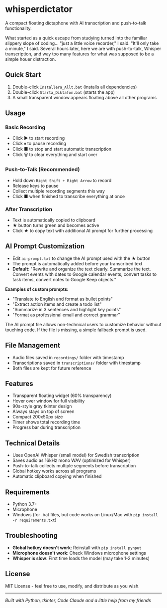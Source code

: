 # whisperdictator

A compact floating dictaphone with AI transcription and push-to-talk functionality.

What started as a quick escape from studying turned into the familiar slippery slope of coding... "just a little voice recorder," I said. "It'll only take a minute," I said. Several hours later, here we are with push-to-talk, Whisper transcription, and way too many features for what was supposed to be a simple houer distraction.

## Quick Start

1. Double-click `Installera_Allt.bat` (installs all dependencies)
2. Double-click `Starta_Diktafon.bat` (starts the app)
3. A small transparent window appears floating above all other programs

## Usage

### Basic Recording
- Click ▶ to start recording
- Click ⏸ to pause recording
- Click ■ to stop and start automatic transcription
- Click 🗑 to clear everything and start over

### Push-to-Talk (Recommended)
- Hold down `Right Shift + Right Arrow` to record
- Release keys to pause
- Collect multiple recording segments this way
- Click ■ when finished to transcribe everything at once

### After Transcription
- Text is automatically copied to clipboard
- ★ button turns green and becomes active
- Click ★ to copy text with additional AI prompt for further processing

## AI Prompt Customization
- Edit `ai-prompt.txt` to change the AI prompt used with the ★ button
- The prompt is automatically added before your transcribed text
- **Default**: "Rewrite and organize the text clearly. Summarize the text. Convert events with dates to Google calendar events, convert tasks to task items, convert notes to Google Keep objects."

**Examples of custom prompts:**
- "Translate to English and format as bullet points"
- "Extract action items and create a todo list"
- "Summarize in 3 sentences and highlight key points"
- "Format as professional email and correct grammar"

The AI prompt file allows non-technical users to customize behavior without touching code. If the file is missing, a simple fallback prompt is used.

## File Management
- Audio files saved in `recordings/` folder with timestamp
- Transcriptions saved in `transcriptions/` folder with timestamp
- Both files are kept for future reference

## Features
- Transparent floating widget (60% transparency)
- Hover over window for full visibility
- 90s-style gray tkinter design
- Always stays on top of screen
- Compact 200x50px size
- Timer shows total recording time
- Progress bar during transcription

## Technical Details
- Uses OpenAI Whisper (small model) for Swedish transcription
- Saves audio as 16kHz mono WAV (optimized for Whisper)
- Push-to-talk collects multiple segments before transcription
- Global hotkey works across all programs
- Automatic clipboard copying when finished

## Requirements
- Python 3.7+
- Microphone
- Windows (for .bat files, but code works on Linux/Mac with `pip install -r requirements.txt`)

## Troubleshooting
- **Global hotkey doesn't work**: Reinstall with `pip install pynput`
- **Microphone doesn't work**: Check Windows microphone settings
- **Whisper is slow**: First time loads the model (may take 1-2 minutes)

## License

MIT License - feel free to use, modify, and distribute as you wish.

---
*Built with Python, tkinter, Code Claude and a little help from my friends*
